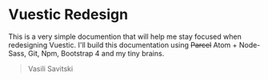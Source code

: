 # Vuestic Redesign

This is a very simple documention that will help me stay focused when redesigning Vuestic. I'll build this documentation using ~~Parcel~~ Atom + Node-Sass, Git, Npm, Bootstrap 4 and my tiny brains.

> Vasili Savitski
